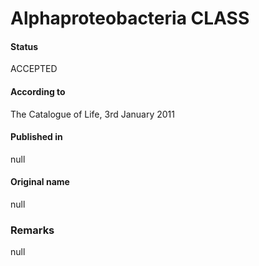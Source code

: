 Alphaproteobacteria CLASS
=======

#### Status
ACCEPTED

#### According to
The Catalogue of Life, 3rd January 2011

#### Published in
null

#### Original name
null

### Remarks
null